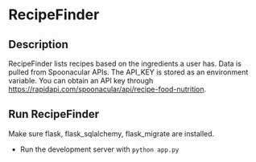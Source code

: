 # RecipeFinder

## Description
RecipeFinder lists recipes based on the ingredients a user has. Data is pulled from Spoonacular APIs. The API_KEY is stored as an environment variable. You can obtain an API key through https://rapidapi.com/spoonacular/api/recipe-food-nutrition.

## Run RecipeFinder
Make sure flask, flask_sqlalchemy, flask_migrate are installed.
* Run the development server with `python app.py`
